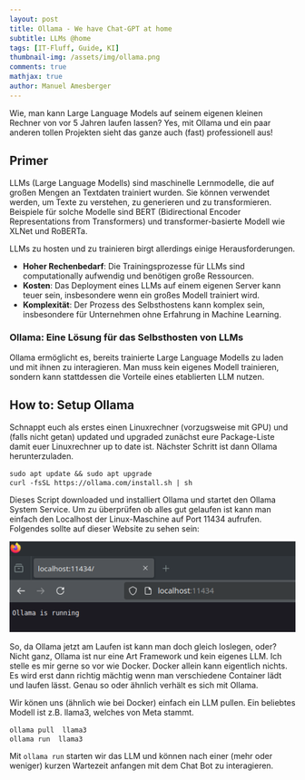 ```yaml
---
layout: post
title: Ollama - We have Chat-GPT at home
subtitle: LLMs @home
tags: [IT-Fluff, Guide, KI]
thumbnail-img: /assets/img/ollama.png
comments: true
mathjax: true
author: Manuel Amesberger
---
```


Wie, man kann Large Language Models auf seinem eigenen kleinen Rechner von vor 5 Jahren laufen lassen? Yes, mit Ollama und ein paar anderen tollen Projekten sieht das ganze auch (fast) professionell aus!

## Primer

LLMs (Large Language Modells) sind maschinelle Lernmodelle, die auf großen Mengen an Textdaten trainiert wurden. Sie können verwendet werden, um Texte zu verstehen, zu generieren und zu transformieren. Beispiele für solche Modelle sind BERT (Bidirectional Encoder Representations from Transformers) und transformer-basierte Modell wie XLNet und RoBERTa.

LLMs zu hosten und zu trainieren birgt allerdings einige Herausforderungen.

- **Hoher Rechenbedarf**: Die Trainingsprozesse für LLMs sind computationally aufwendig und benötigen große Ressourcen.
- **Kosten**: Das Deployment eines LLMs auf einem eigenen Server kann teuer sein, insbesondere wenn ein großes Modell trainiert wird.
- **Komplexität**: Der Prozess des Selbsthostens kann komplex sein, insbesondere für Unternehmen ohne Erfahrung in Machine Learning.

### Ollama: Eine Lösung für das Selbsthosten von LLMs

Ollama ermöglicht es, bereits trainierte Large Language Modells zu laden und mit ihnen zu interagieren. Man muss kein eigenes Modell trainieren, sondern kann stattdessen die Vorteile eines etablierten LLM nutzen.

## How to: Setup Ollama

Schnappt euch als erstes einen Linuxrechner (vorzugsweise mit GPU) und (falls nicht getan) updated und upgraded zunächst eure Package-Liste damit euer Linuxrechner up to date ist. Nächster Schritt ist dann Ollama herunterzuladen.

```shell
sudo apt update && sudo apt upgrade
curl -fsSL https://ollama.com/install.sh | sh
```

Dieses Script downloaded und installiert Ollama und startet den Ollama System Service. Um zu überprüfen ob alles gut gelaufen ist kann man einfach den Localhost der Linux-Maschine auf Port 11434 aufrufen. Folgendes sollte auf dieser Website zu sehen sein:

![image](../assets/img/ollama-check.png)

So, da Ollama jetzt am Laufen ist kann man doch gleich loslegen, oder? Nicht ganz, Ollama ist nur eine Art Framework und kein eigenes LLM. Ich stelle es mir gerne so vor wie Docker. Docker allein kann eigentlich nichts. Es wird erst dann richtig mächtig wenn man verschiedene Container lädt und laufen lässt. Genau so oder ähnlich verhält es sich mit Ollama.

Wir könen uns (ähnlich wie bei Docker) einfach ein LLM pullen. Ein beliebtes Modell ist z.B. llama3, welches von Meta stammt.

```shell
ollama pull  llama3
ollama run  llama3
```

Mit `ollama run` starten wir das LLM und können nach einer (mehr oder weniger) kurzen Wartezeit anfangen mit dem Chat Bot zu interagieren.
